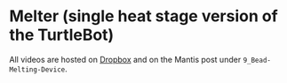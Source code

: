 # Melter (single heat stage version of the TurtleBot)

All videos are hosted on [Dropbox](https://www.dropbox.com/sh/8xp4immeg3l4x7x/AABkZoZxHWYwvb_Gc5XLRQq4a?dl=0) and on the Mantis post under `9_Bead-Melting-Device`.

